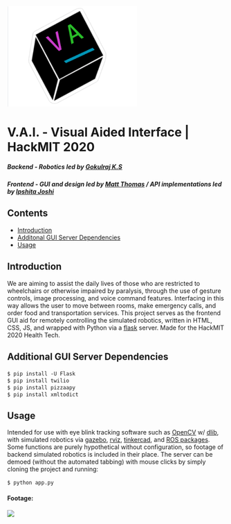 <img src="static/temp.PNG" width="300"/>

# V.A.I. - Visual Aided Interface | HackMIT 2020 

##### Backend - Robotics led by [Gokulraj K.S](mailto:gokulrajks@pesu.pes.edu)
##### Frontend - GUI and design led by [Matt Thomas](mailto:mcthomas4@wisc.edu) / API implementations led by [Ipshita Joshi](mailto:ipshitameghal.joshi2017@vitstudent.ac.in) 

## Contents

  - [Introduction](#Introduction "Introduction")
  - [Additonal GUI Server Dependencies](#Additonal-GUI-Server-Dependencies "Additional GUI Server Dependencies")
  - [Usage](#Usage "Usage")
  
  ## Introduction
  
We are aiming to assist the daily lives of those who are restricted to wheelchairs or otherwise impaired by paralysis, through the use of gesture controls, image processing, and voice command features.  Interfacing in this way allows the user to move between rooms, make emergency calls, and order food and transportation services.  This project serves as the frontend GUI aid for remotely controlling the simulated robotics, written in HTML, CSS, JS, and wrapped with Python via a [flask](https://github.com/pallets/flask) server.  Made for the HackMIT 2020 Health Tech.
  
  ## Additional GUI Server Dependencies
  
  ```
$ pip install -U Flask
$ pip install twilio
$ pip install pizzaapy
$ pip install xmltodict
```
  
  ## Usage

Intended for use with eye blink tracking software such as [OpenCV](https://github.com/opencv/opencv) w/ [dlib](https://github.com/davisking/dlib), with simulated robotics via [gazebo](https://github.com/osrf/gazebo), [rviz](https://github.com/ros-visualization/rviz), [tinkercad](https://www.tinkercad.com), and [ROS packages](https://github.com/ros/ros).  Some functions are purely hypothetical without configuration, so footage of backend simulated robotics is included in their place.  The server can be demoed (without the automated tabbing) with mouse clicks by simply cloning the project and running:
```
$ python app.py
```

  #### Footage:

<img src="demo.gif" width="500"/>
